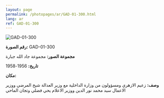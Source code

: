```yaml
---
layout: page
permalink: /photopages/ar/GAD-01-300.html
lang: ar
ref: GAD-01-300
---
```


![GAD-01-300](/smallimages/GAD-01-300-600.jpg)

**رقم الصورة:** GAD-01-300

**مجموعة الصور:** مجموعة جاد الله جبارة

**تاريخ:**  1956-1958

**مكان:**

**وصف:** زعيم الازهري ومسؤولون من وزارة الداخلية مع وزير العدالة شيخ المرضي ووزير الاعمال سيد محمد نور الدين ووزير الاعلام يحي فضلي وتجان الماحي
